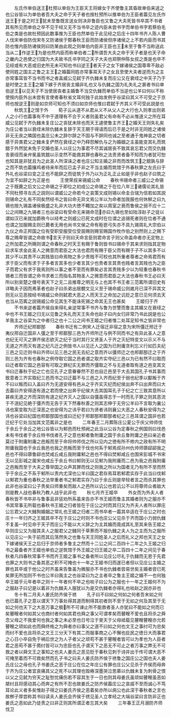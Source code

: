 <!-- { "loadSidebar": true } -->
　　左氏作单伯送王杜预以单伯为王臣天王将嫁女于齐使鲁主其昏故单伯来送之也公谷皆以为单伯者吾大夫之命于天子者也按杜预所以推单伯为王臣者葢见左氏作送王于是之时王犹未至鲁既言送女则决非鲁臣也又鲁之大夫死皆书卒其不书者其有所见而单伯之卒不见于经又无不当书卒之迹内臣未尝书字而单伯书字若蔡伯毛伯之类是也故杜预因此数事推为王臣也然单伯于此见经之后庄十四年书齐人陈人曹人伐宋单伯防伐宋冬又防诸侯于鄄春秋王臣而防诸侯但序诸侯之上不若内臣而书其防也惟内臣防诸侯则曰防某由此观之则单伯内臣非王臣也王未至于鲁不当称送此当从二作逆王为是也然内臣而称单伯者二所谓吾大夫之命于天子者是也天子命之畿内之邑使之归国为大夫故书氏书字同之天子大夫也郑祭仲陈女叔之类是也卒不见经或有大恶或旧史所无未可知也书曰逆王者天子之女下嫁诸侯之国尊卑不敌必使同姓之国主之鲁之主王之婚葢同姓亦常事耳天子之女且至使大夫者逆而为之主亦常事耳皆不当书而书之者盖威公见弑于齐仇雠未复而庄公又在衰绖之中天子乃于是时使之主王之婚下嫁于齐居丧主婚非礼也又与仇雠之国为礼失礼之甚者书曰单伯逆王以见天子不当使居丧者主婚鲁不当交仇雠而单伯不当逆也公羊曰何以不称使按内臣外出未尝有言使者春秋省文耳何独于此始发例乎谷梁曰其义不可受之于京师也按逆王则是如京师可知也不须曰如京师也惟曰君弑于齐其义不可受此説是也
　　秋筑王之馆于外
　　荀子云从道不从君从义不从父人之大行也入则孝出则弟人之小行也葢事有不中于道理有不合于义者则虽君父有命有不必从惟道义之所在耳威公见弑于齐仇雠未复庄公之丧犹未除也而天王遽使鲁主齐王之婚天王则失礼矣为庄公者当以衰绖未除仇雠未复辞于天王期于得请而后已于是之时非无同姓之诸侯非无无丧之隣国也盖庄公未之辞尔辞之不固与不辞同也诚之至者通于鬼神哀之切者感于异类君父之雠未复俨然在衰绖之中乃释怨解仇与之为婚姻之主虽能变其礼而筑舘于外然犹未免于交婚也圣人以庄公为事君不尽其诚居丧不致其哀忘君父而交仇雠舎衰绖而亲弁冕虽筑舘以示变然不能救其罪也春秋之法责贤者备不知而为者犹可恕也知其是非犹且为之此圣人所深诛之者也庄公知主婚之非而而改筑王之舘孰与辞之而不筑也葢攘鸡者待来年而后已孟子非之不当主婚而筑馆于外春秋罪之左氏曰于外礼也谷梁曰变之正也不能辞之而徒筑于外乃以为正礼正止如是乎非也赵子曰筑之为宜不如辞之为正是也
　　王使荣叔来锡威公命
　　春秋书锡命者三威公之命锡之于既薨之后文公之命锡之于即位之初成公之命锡之于在位八年三诸儒论其礼皆不同杜预寻左氏之説则以谓威公之命若今之哀策文成则锡以命圭合瑞为信若如其説则锡命之礼有不同矣然经书之皆曰命无异文焉公羊以为命者加我服也何休觧之曰九锡也按九锡盖诸侯极盛之礼非大功大徳不輙加之矣以周室之衰而鲁侯之弱不应十二公之间赐之九锡者三也谷梁曰有受命无来锡命范亦曰九锡也至如陆淳赵子之徒以谓如汉已来就加爵秩今以经考之则威公已死文成时在位谓之追锡死者则在位者不通也谓之加服赐圭则已薨者无用也尚书文侯之命有秬鬯弓矢亦不具九锡周礼大宗伯以九仪之命正邦国之位有受职受服受位受噐赐则赐官赐国作牧作伯之别然则上之赐下尊之赐卑皆谓之命故书言天子则曰天命言臣则君命言子则父命盖命者亦无定物上之所加君之所赐则谓之命春秋之时天王有赐于鲁则皆书曰锡命于其来求则指其定物曰求车求金此圣人之微意而君臣之大法也君而有赐于臣父而有赐于子不以其多不以其少不以其贵不以其贱皆曰命焉物之多少贵贱不可校也其所重者尊者之命焉君而有求于臣父而有求于子多者言其多也少者言其少也贵者言其贵也贱者言其贱也为之臣子而君父有求于我焉则所以事之者不至而有罪矣必言其贵贱多少以为轻重也春秋书锡者三而皆谓之命书求者三而指名其物圣人之微意而君臣之大法也春秋书王必曰天所以别吴楚之僣号表天下之无二且推尊之明无与上也其不书王者三范寗所谓旧史有详略夫子因而弗革者也赵子曰杀弟出居覩文见义至于锡命威公则嵗月已深不异其文则无以见恶按经书锡威公命则弑君大恶之人而天王之命加之讥贬之意已见何须去天也当从范寗之説锡威公命见其生不能诛死锡之命其无王也甚矣
　　王姬归于齐
　　不书来逆者葢齐侯自来得礼亲逆常事不书齐与鲁为世讐而鲁主其婚又在衰绖之中也不书王姬之归无以见鲁之失礼而天王失命也赵子曰内女归非常乃书此説是也公羊我主之谷梁为之中者归之也十二公之间书王姬之归者惟二处耳足知书之皆非常也
　　齐师迁纪郱鄑郚
　　春秋书迁有二例宋人迁宿迁非宿之意为宋所彊迁邢迁于夷仪邢自迁国非人彊之至于郱鄑郚三邑为齐师所迁与例不同而书之有异此圣人之意也纪无可灭之罪齐侯志欲灭之纪于当时其行又贤圣人于齐之灭纪特变文以示义不与无道之齐而灭有道之纪凡迁之例皆书人以见迁人之国为已附庸贪利忘义行如匹夫纪三邑之见迁则书曰齐师以见三邑之民无去纪之意而齐以彊师迁之也郱鄑郚迁之于齐则三邑为齐有也春秋之例夺取它国之邑者谓之取齐实夺纪三邑以为已有然不曰取而曰迁者取它国之邑容有可取之罪纪实无罪而齐彊取之不与无道者取有道之邑变其文书曰迁春秋于纪之亡也见孔子之意眷眷然不忍也自迁邑至于大去其国孔子书其事而致意者三齐实取纪三邑而书之曰迁葢不与三邑之入齐而纪至于弱也纪季以酅叛于齐不曰以叛而曰入盖曰齐为无道安得有邑从之乎齐实灭纪而纪侯出奔不曰出奔而曰大去葢曰齐安得逐有道之君而使之出奔乎纪侯大去其国耳孔子于纪之亡三致其意所以甚疾无道之齐而深防有道之纪齐灭人之国以自彊虽得志于一时而孔子罪之则其恶流于不泯纪见絶于彊齐而无告于天下然春秋善之则其志伸于无穷公羊曰不言取为襄公讳也案变取为迁深恶之也安得为之讳乎若曰为贤者讳则襄公大恶之人春秋安得为之讳也谷梁曰纪国也郱鄑郚国也或曰迁纪于郱鄑郚郱鄑郚者纪之三邑耳谓之国非也若迁纪于它处当加其文范寗非之是也
　　二年春王二月葬陈庄公夏公于庆父帅师伐于余丘于余丘之地公谷皆以为邾邑而杜预阙之此当以公谷为定春秋之例国则曰伐邑未有书伐者于余丘特书伐者孔子之意也邾者鲁附庸之国于余丘鲁附庸之邑曰亲近者莫过于附庸附庸之邑叛而至于命将帅师伐之所以见内之徳有所不修内之政有所不明附庸我国也于余丘我邑也我之邑叛而至于伐也何系于邾焉叔孙州仇帅师隳郈郈我之邑也不得曰隳鲁郈也焚咸丘咸丘我附庸邾之邑也不得曰焚邾咸丘也围宋彭城不书宋无以见彭城之属宋也咸丘于余丘书曰邾则无以见邾为我附庸而二邑为我之邑我附庸之邑叛而至于大夫之尊举国之众声其罪而伐之则我之所以为国者无乃有所不至而然乎于余丘之不系于邾所以责内尤深也公羊曰国之君存焉耳若邾君实存于此当曰伐邾以邾君为重也春秋之法举重者书之邾君实存乃曰于余丘则是举轻者言之而杀其罪也此非也谷梁曰公子贵矣曰师重矣而敌人之邑所以讥公也若讥公不以将尊师众者敌大则是教人战也春秋乃教人战乎此非也
　　秋七月齐王姬卒
　　外女而为外夫人者春秋皆不书卒非与鲁事且非惩劝所系虽来告亦不书王姬而鲁主其婚者则为之服亦不书其常事无所载也春秋书王姬之归者皆在于庄公之时而其归又为齐夫人者所以罪庄公忘君父之大雠狥婚姻之常礼也王姬之归者二而书卒者一葢其卒适在于庄公之时也庄十一年归齐之王姬其卒不在于庄公之时则不书也庄公父见杀于齐而国小力弱仇雠不复虽一时见命于天子而庄公不能以大义辞之为主其婚而竟成其礼至其来告王姬之卒则庄公又为服其夫人之服君父之雠同于草莾而不报仇雠之夫人为之主而为之服所以见庄公一失于前而其后荡然失之也鲁与天王同姓圣人之后而礼义之邦也天王之女下嫁诸侯天王之后归于京师者多鲁主之然而十二公之间二百四十二年之久王姬之归书之最备者齐王姬也单伯之逆筑馆于外王姬之归王姬之卒二百四十二年之间见于春秋者凡四春秋常事不书而齐王姬之事书之备者所以见庄公尽礼于仇雠而无恩于先君也罪之大则书之备其恶之积不可掩也十一年之王姬书归而遂已者但以见庄公主婚之罪也其卒或于他公之时齐虽来告鲁虽为微服亦不书也仇雠者尝易世矣主婚者尝已死矣罪无所加则不书也公羊曰我主之也谷梁曰为之主者卒之鲁主王姬之婚不一也何独卒王姬乎元年者卒之则十一年者何不卒之也啖子曰公为之服也十一年之王姬何不为之服赵子曰记是以着非为仇雠夫人服犹以为是交仇雠者亦得礼也啖赵之説亦非也
　　冬十有二月夫人姜氏防齐侯于禚
　　孔子曰不曰如之何如之何者吾末如之何也已葢孔子之意以谓天下万事处得其道而制得其初者则不至于无如之何及其至于无如之何也天下之大恶万事之极所不可谏止所不能救者圣人亦犹曰不能如之何而已矣瞽瞍者何如其父也商纣者何如其君也舜之事父可谓孝矣而瞽瞍不爱也且将杀之舜念父母之不我爱何也我之事之未必至也日号泣于旻天于父母祗载见瞽瞍瞽瞍亦允若瞽瞍之顽如此也而舜终格之为舜者亦曰事父之道不曰如之何也文王之事纣可为忠矣而纣不爱也且将杀之文王三分天下有其二而服事商之心不懈也庇民之徳日大而事君之心日小卒自免于祸后世之为人子者父之顽苟不甚于瞽瞍者皆可以为孝也为人臣者君之恶苟不甚于啇纣皆可以为忠臣也孔子谓天下之恶无不可止之者万事之弊无不可救之者以舜文王之事知之也夫人姜氏之恶见贬于春秋见刺于诗并出于传可谓大恶不可掩至着而不可救矣然而孔子书之曰夫人姜氏防齐侯于禚鲁之国庄公之国也夫人姜氏庄公之母也孔子书姜氏之恶于庄公在位之年庄公有罪也庄公父见杀于齐侯而母奔于齐为庄公者宜哀痛其父之死不以其理也毁瘠深墨哭泣思慕以仇雠未复为刺骨之恨以父之见弑为穷天之耻愁忧痛伤若不容其生于一日也则其母姜氏虽顽如瞽瞍虽恶如桀纣且将感动其心而奔之有所不忍也故姜氏之防齐侯葢庄公之哀戚不至而诚心不笃耳论此义者多矣惟赵子得之曰姜氏齐侯之恶着矣亦所以病公也此深于春秋者之言也故栁子厚尝称其书曰读夫人姜氏会齐侯于禚见圣人立孝经之大端谷梁曰言防非正也姜氏之恶如此乃徒责之曰非正则其所谓正者忘其大矣
　　三年春王正月溺防齐师伐卫
